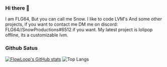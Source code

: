 ### Hi there 👋
I am FLG64, But you can call me Snow. I like to code LVM's And some other projects, if you want to contact me DM me on discord: FLG64//SnowProductions#6512 if you want. My latest project is lolipop offline, its a customizable lvm.

### Github Satus
[![FlowLoop's GitHub stats](https://github-readme-stats.vercel.app/api?username=FlowLoop&theme=dark)](https://github.com/anuraghazra/github-readme-stats)
![Top Langs](https://github-readme-stats.vercel.app/api/top-langs/?username=FlowLoop&theme=dark)

<!--
**RedBoiOfficial/RedBoiOfficial** is a ✨ _special_ ✨ repository because its `README.md` (this file) appears on your GitHub profile.

Here are some ideas to get you started:

#- 🖥 What do i do: I do LVM's, and a few more projects.
- 📫 How to reach me: ...
- 😄 Pronouns: ...
- ⚡ Fun fact: ...
-->
